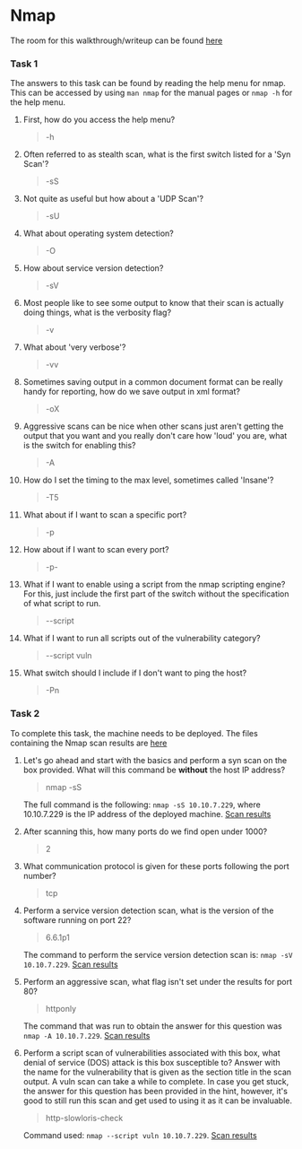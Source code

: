 # Nmap

The room for this walkthrough/writeup can be found [here](https://tryhackme.com/room/rpnmap)

### Task 1
The answers to this task can be found by reading the help menu for nmap. This can be accessed by using `man nmap` for the manual pages or `nmap -h` for the help menu.

1. First, how do you access the help menu?

   > -h

2. Often referred to as stealth scan, what is the first switch listed for a 'Syn Scan'?

   > -sS

3. Not quite as useful but how about a 'UDP Scan'?

   > -sU

4. What about operating system detection?

   > -O

5. How about service version detection?

   > -sV

6. Most people like to see some output to know that their scan is actually doing things, what is the verbosity flag?

   > -v

7. What about 'very verbose'?

   > -vv

8. Sometimes saving output in a common document format can be really handy for reporting, how do we save output in xml format?

   > -oX

9. Aggressive scans can be nice when other scans just aren't getting the output that you want and you really don't care how 'loud' you are, what is the switch for enabling this?

   > -A

10. How do I set the timing to the max level, sometimes called 'Insane'?

    > -T5

11. What about if I want to scan a specific port?

    > -p

12. How about if I want to scan every port?

    > -p-

13. What if I want to enable using a script from the nmap scripting engine? For this, just include the first part of the switch without the specification of what script to run.

    > --script

14. What if I want to run all scripts out of the vulnerability category? 

    > --script vuln

15. What switch should I include if I don't want to ping the host?

    > -Pn


### Task 2
To complete this task, the machine needs to be deployed. The files containing the Nmap scan results are [here](https://github.com/pamhrituc/TryHackMe_Writeups/tree/master/room_nmap_scan_results)

1. Let's go ahead and start with the basics and perform a syn scan on the box provided. What will this command be **without** the host IP address?

   > nmap -sS

   The full command is the following: `nmap -sS 10.10.7.229`, where 10.10.7.229 is the IP address of the deployed machine. [Scan results](https://github.com/pamhrituc/TryHackMe_Writeups/blob/master/room_nmap_scan_results/syn_scan.log)

2. After scanning this, how many ports do we find open under 1000?

   > 2

3. What communication protocol is given for these ports following the port number?

   > tcp

4. Perform a service version detection scan, what is the version of the software running on port 22?

   > 6.6.1p1

   The command to perform the service version detection scan is: `nmap -sV 10.10.7.229`. [Scan results](https://github.com/pamhrituc/TryHackMe_Writeups/blob/master/room_nmap_scan_results/service_version_detection.log)

5. Perform an aggressive scan, what flag isn't set under the results for port 80?

   > httponly

   The command that was run to obtain the answer for this question was `nmap -A 10.10.7.229`. [Scan results](https://github.com/pamhrituc/TryHackMe_Writeups/blob/master/room_nmap_scan_results/aggressive_scan.log)

6. Perform a script scan of vulnerabilities associated with this box, what denial of service (DOS) attack is this box susceptible to? Answer with the name for the vulnerability that is given as the section title in the scan output. A vuln scan can take a while to complete. In case you get stuck, the answer for this question has been provided in the hint, however, it's good to still run this scan and get used to using it as it can be invaluable. 

   > http-slowloris-check

   Command used: `nmap --script vuln 10.10.7.229`. [Scan results](https://github.com/pamhrituc/TryHackMe_Writeups/blob/master/room_nmap_scan_results/vuln_scan.log)
